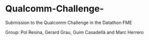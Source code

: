 # Qualcomm-Challenge-
Submission to the Qualcomm Challenge in the Datathon FME

Group: Pol Resina, Gerard Grau, Guim Casadellà and Marc Herrero

